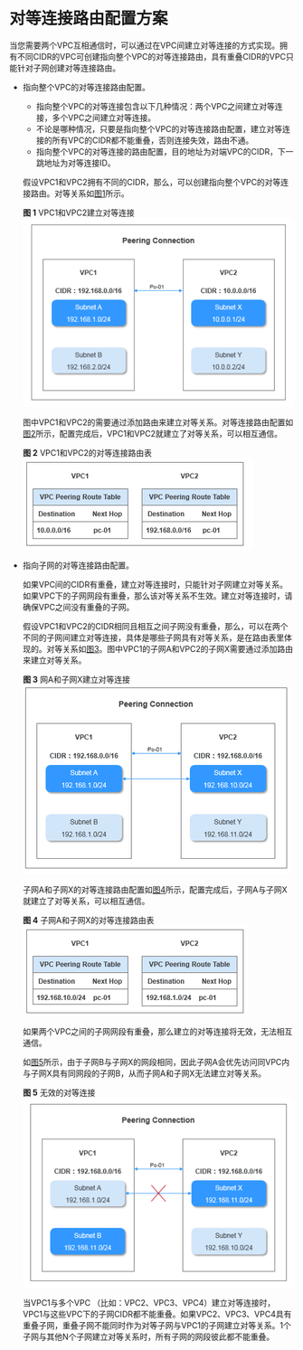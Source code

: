 # 对等连接路由配置方案<a name="zh-cn_topic_0046809840"></a>

当您需要两个VPC互相通信时，可以通过在VPC间建立对等连接的方式实现。拥有不同CIDR的VPC可创建指向整个VPC的对等连接路由，具有重叠CIDR的VPC只能针对子网创建对等连接路由。

-   指向整个VPC的对等连接路由配置。

    -   指向整个VPC的对等连接包含以下几种情况：两个VPC之间建立对等连接，多个VPC之间建立对等连接。
    -   不论是哪种情况，只要是指向整个VPC的对等连接路由配置，建立对等连接的所有VPC的CIDR都不能重叠，否则连接失效，路由不通。
    -   指向整个VPC的对等连接的路由配置，目的地址为对端VPC的CIDR，下一跳地址为对等连接ID。

    假设VPC1和VPC2拥有不同的CIDR，那么，可以创建指向整个VPC的对等连接路由。对等关系如[图1](#fig2911193141314)所示。

    **图 1**  VPC1和VPC2建立对等连接<a name="fig2911193141314"></a>  
    ![](figures/VPC1和VPC2建立对等连接-6.png "VPC1和VPC2建立对等连接-6")

    图中VPC1和VPC2的需要通过添加路由来建立对等关系。对等连接路由配置如[图2](#fig19320112131714)所示，配置完成后，VPC1和VPC2就建立了对等关系，可以相互通信。

    **图 2**  VPC1和VPC2的对等连接路由表<a name="fig19320112131714"></a>  
    ![](figures/VPC1和VPC2的对等连接路由表.png "VPC1和VPC2的对等连接路由表")

-   指向子网的对等连接路由配置。

    如果VPC间的CIDR有重叠，建立对等连接时，只能针对子网建立对等关系。如果VPC下的子网网段有重叠，那么该对等关系不生效。建立对等连接时，请确保VPC之间没有重叠的子网。

    假设VPC1和VPC2的CIDR相同且相互之间子网没有重叠，那么，可以在两个不同的子网间建立对等连接，具体是哪些子网具有对等关系，是在路由表里体现的。对等关系如[图3](#fig95191521148)。图中VPC1的子网A和VPC2的子网X需要通过添加路由来建立对等关系。

    **图 3**  网A和子网X建立对等连接<a name="fig95191521148"></a>  
    ![](figures/网A和子网X建立对等连接.png "网A和子网X建立对等连接")

    子网A和子网X的对等连接路由配置如[图4](#fig13211186151514)所示，配置完成后，子网A与子网X就建立了对等关系，可以相互通信。

    **图 4**  子网A和子网X的对等连接路由表<a name="fig13211186151514"></a>  
    ![](figures/子网A和子网X的对等连接路由表.png "子网A和子网X的对等连接路由表")

    如果两个VPC之间的子网网段有重叠，那么建立的对等连接将无效，无法相互通信。

    如[图5](#fig1253173812157)所示，由于子网B与子网X的网段相同，因此子网A会优先访问同VPC内与子网X具有同网段的子网B，从而子网A和子网X无法建立对等关系。

    **图 5**  无效的对等连接<a name="fig1253173812157"></a>  
    ![](figures/无效的对等连接.png "无效的对等连接")

    当VPC1与多个VPC （比如：VPC2、VPC3、VPC4）建立对等连接时，VPC1与这些VPC下的子网CIDR都不能重叠。如果VPC2、VPC3、VPC4具有重叠子网，重叠子网不能同时作为对等子网与VPC1的子网建立对等关系。1个子网与其他N个子网建立对等关系时，所有子网的网段彼此都不能重叠。


